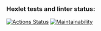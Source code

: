 ### Hexlet tests and linter status:
[![Actions Status](https://github.com/sirflyingv/frontend-project-44/workflows/hexlet-check/badge.svg)](https://github.com/sirflyingv/frontend-project-44/actions)
[![Maintainability](https://api.codeclimate.com/v1/badges/d002cef2674570f34994/maintainability)](https://codeclimate.com/github/sirflyingv/frontend-project-44/maintainability)
